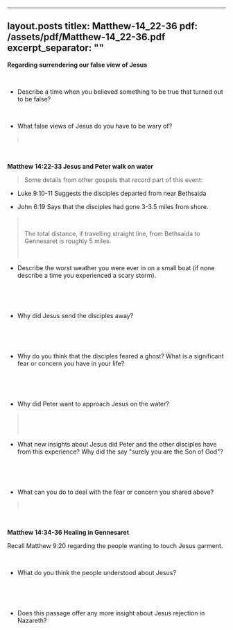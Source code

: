 
---
layout.posts
titlex: Matthew-14_22-36
pdf: /assets/pdf/Matthew-14_22-36.pdf
excerpt_separator: "<!--excerpt-->"
---
**Regarding surrendering our false view of Jesus**

 

-   Describe a time when you believed something to be true that turned
    out to be false?

 

-   What false views of Jesus do you have to be wary of?

>  
<!--excerpt-->
 

**Matthew 14:22-33 Jesus and Peter walk on water**

> Some details from other gospels that record part of this event:

-   Luke 9:10-11 Suggests the disciples departed from near Bethsaida

-   John 6:19 Says that the disciples had gone 3-3.5 miles from shore.

>  
>
> The total distance, if travelling straight line, from Bethsaida to
> Gennesaret is roughly 5 miles.
>
>  

-   Describe the worst weather you were ever in on a small boat (if none
    describe a time you experienced a scary storm).

 

 

-   Why did Jesus send the disciples away?

 

 

-   Why do you think that the disciples feared a ghost? What is a
    significant fear or concern you have in your life?

 

 

-   Why did Peter want to approach Jesus on the water?

>  
>
>  

-   What new insights about Jesus did Peter and the other disciples have
    from this experience? Why did the say \"surely you are the Son of
    God\"?

 

 

-   What can you do to deal with the fear or concern you shared above?

>  

 

**Matthew 14:34-36 Healing in Gennesaret**

Recall Matthew 9:20 regarding the people wanting to touch Jesus garment.

 

-   What do you think the people understood about Jesus?

 

 

-   Does this passage offer any more insight about Jesus rejection in
    Nazareth?

 
